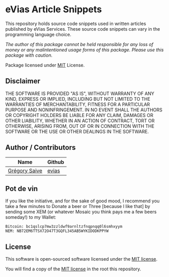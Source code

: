 # eVias Article Snippets

This repository holds source code snippets used in written articles published by eVias Services. These source code snippets can vary in the programming language choice.

*The author of this package cannot be held responsible for any loss of money or any malintentioned usage forms of this package. Please use this package with caution.*

Package licensed under [MIT](LICENSE) License.

## Disclaimer

THE SOFTWARE IS PROVIDED "AS IS", WITHOUT WARRANTY OF ANY KIND, EXPRESS OR IMPLIED, INCLUDING BUT NOT LIMITED TO THE WARRANTIES OF MERCHANTABILITY, FITNESS FOR A PARTICULAR PURPOSE AND NONINFRINGEMENT. IN NO EVENT SHALL THE AUTHORS OR COPYRIGHT HOLDERS BE LIABLE FOR ANY CLAIM, DAMAGES OR OTHER LIABILITY, WHETHER IN AN ACTION OF CONTRACT, TORT OR OTHERWISE, ARISING FROM, OUT OF OR IN CONNECTION WITH THE SOFTWARE OR THE USE OR OTHER DEALINGS IN THE SOFTWARE.

## Author / Contributors

| Name | Github |
| --- | --- |
| [Grégory Saive](https://evias.be) | [evias](https://github.com/evias)

## Pot de vin

If you like the initiative, and for the sake of good mood, I recommend you take a few minutes to Donate a beer or Three [because I like that] by sending some XEM (or whatever Mosaic you think pays me a few beers someday!) to my Wallet:

    Bitcoin: bc1qslcp7mw3zzldwf9arnltzfnqpnqq0l6smhxyym
    NEM: NB72EM6TTSX72O47T3GQFL345AB5WYKIDODKPPYW

## License

This software is open-sourced software licensed under the [MIT license](https://opensource.org/licenses/MIT).

You will find a copy of the [MIT license](LICENSE) in the root this repository.
